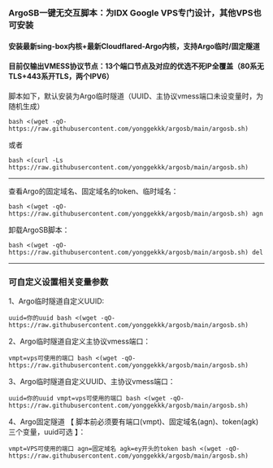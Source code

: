 ### ArgoSB一键无交互脚本：为IDX Google VPS专门设计，其他VPS也可安装

#### 安装最新sing-box内核+最新Cloudflared-Argo内核，支持Argo临时/固定隧道

#### 目前仅输出VMESS协议节点：13个端口节点及对应的优选不死IP全覆盖（80系无TLS+443系开TLS，两个IPV6）

脚本如下，默认安装为Argo临时隧道（UUID、主协议vmess端口未设变量时，为随机生成）
```
bash <(wget -qO- https://raw.githubusercontent.com/yonggekkk/argosb/main/argosb.sh)
```
或者
```
bash <(curl -Ls https://raw.githubusercontent.com/yonggekkk/argosb/main/argosb.sh)
```
---------------------------------------------------------

查看Argo的固定域名、固定域名的token、临时域名：
```
bash <(wget -qO- https://raw.githubusercontent.com/yonggekkk/argosb/main/argosb.sh) agn
```

卸载ArgoSB脚本：
```
bash <(wget -qO- https://raw.githubusercontent.com/yonggekkk/argosb/main/argosb.sh) del
```
----------------------------------------------------------

### 可自定义设置相关变量参数

1、Argo临时隧道自定义UUID:
```
uuid=你的uuid bash <(wget -qO- https://raw.githubusercontent.com/yonggekkk/argosb/main/argosb.sh)
```

2、Argo临时隧道自定义主协议vmess端口：
```
vmpt=vps可使用的端口 bash <(wget -qO- https://raw.githubusercontent.com/yonggekkk/argosb/main/argosb.sh)
```

3、Argo临时隧道自定义UUID、主协议vmess端口：
```
uuid=你的uuid vmpt=vps可使用的端口 bash <(wget -qO- https://raw.githubusercontent.com/yonggekkk/argosb/main/argosb.sh)
```

4、Argo固定隧道 【 脚本前必须要有端口(vmpt)、固定域名(agn)、token(agk)三个变量，uuid可选 】：
```
vmpt=VPS可使用的端口 agn=固定域名 agk=ey开头的token bash <(wget -qO- https://raw.githubusercontent.com/yonggekkk/argosb/main/argosb.sh)
```

